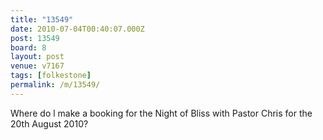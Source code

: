 ```yaml
---
title: "13549"
date: 2010-07-04T00:40:07.000Z
post: 13549
board: 8
layout: post
venue: v7167
tags: [folkestone]
permalink: /m/13549/
---
```

Where do l make a booking for the Night of Bliss with Pastor Chris for the 20th August 2010?
